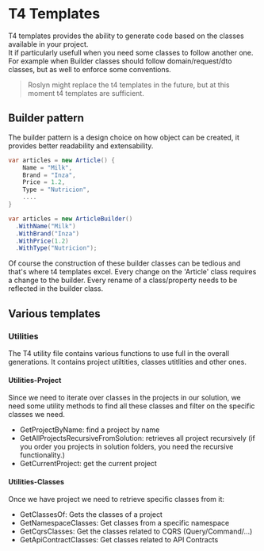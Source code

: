 # T4 Templates

T4 templates provides the ability to generate code based on the classes available in your project.  
It if particularly usefull when you need some classes to follow another one. For example when Builder classes should follow domain/request/dto classes, but as well to enforce some conventions.

> Roslyn might replace the t4 templates in the future, but at this moment t4 templates are sufficient.

## Builder pattern

The builder pattern is a design choice on how object can be created, it provides better readability and extensability.

```csharp
var articles = new Article() {
    Name = "Milk",
    Brand = "Inza",
    Price = 1.2,
    Type = "Nutricion",
    ....
}

var articles = new ArticleBuilder()
  .WithName("Milk")
  .WithBrand("Inza")
  .WithPrice(1.2)
  .WithType("Nutricion");
```

Of course the construction of these builder classes can be tedious and that's where t4 templates excel.  Every change on the 'Article' class requires a change to the builder.  Every rename of a class/property needs to be reflected in the builder class.

## Various templates

### Utilities

The T4 utility file contains various functions to use full in the overall generations.  It contains project utiltities, classes utitlities and other ones.

#### Utilities-Project
Since we need to iterate over classes in the projects in our solution, we need some utility methods to find all these classes and filter on the specific classes we need.

* GetProjectByName: find a project by name
* GetAllProjectsRecursiveFromSolution: retrieves all project recursively (if you order you projects in solution folders, you need the recursive functionality.)
* GetCurrentProject: get the current project

#### Utilities-Classes
Once we have project we need to retrieve specific classes from it:

* GetClassesOf: Gets the classes of a project
* GetNamespaceClasses: Get classes from a specific namespace
* GetCqrsClasses: Get the classes related to CQRS  (Query/Command/...)
* GetApiContractClasses: Get classes related to API Contracts







